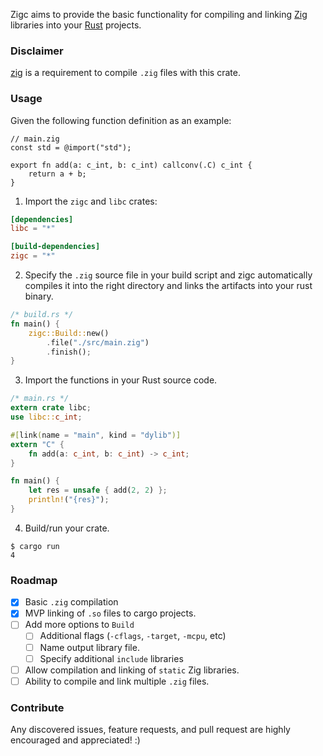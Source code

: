 Zigc aims to provide the basic functionality for compiling and linking [Zig](https://ziglang.org/)
libraries into your [Rust](https://www.rust-lang.org/) projects.

### Disclaimer

[zig](https://ziglang.org/download/) is a requirement to compile `.zig` files with this crate.

### Usage

Given the following function definition as an example:

```zig
// main.zig
const std = @import("std");

export fn add(a: c_int, b: c_int) callconv(.C) c_int {
    return a + b;
}
```

1. Import the `zigc` and `libc` crates:

```toml
[dependencies]
libc = "*"

[build-dependencies]
zigc = "*"
```

2. Specify the `.zig` source file in your build script and zigc automatically compiles it into the right
   directory and links the artifacts into your rust binary.

```rust
/* build.rs */
fn main() {
    zigc::Build::new()
        .file("./src/main.zig")
        .finish();
}
```

3. Import the functions in your Rust source code.

```rust
/* main.rs */
extern crate libc;
use libc::c_int;

#[link(name = "main", kind = "dylib")]
extern "C" {
    fn add(a: c_int, b: c_int) -> c_int;
}

fn main() {
    let res = unsafe { add(2, 2) };
    println!("{res}");
}
```

4. Build/run your crate.

```
$ cargo run
4
```

### Roadmap

- [x] Basic `.zig` compilation
- [x] MVP linking of `.so` files to cargo projects.
- [ ] Add more options to `Build`
  - [ ] Additional flags (`-cflags`, `-target`, `-mcpu`, etc)
  - [ ] Name output library file.
  - [ ] Specify additional `include` libraries
- [ ] Allow compilation and linking of `static` Zig libraries.
- [ ] Ability to compile and link multiple `.zig` files.

### Contribute

Any discovered issues, feature requests, and pull request are highly encouraged and appreciated! :)
